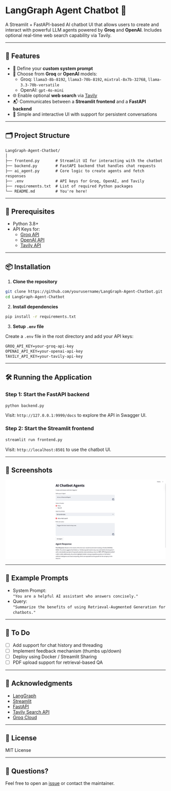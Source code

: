 # LangGraph Agent Chatbot 🤖

A Streamlit + FastAPI-based AI chatbot UI that allows users to create and interact with powerful LLM agents powered by **Groq** and **OpenAI**. Includes optional real-time web search capability via Tavily.

---

## 🚀 Features

- 🔧 Define your **custom system prompt**
- 🧠 Choose from **Groq** or **OpenAI** models:
  - Groq: `llama3-8b-8192`, `llama3-70b-8192`, `mixtral-8x7b-32768`, `llama-3.3-70b-versatile`
  - OpenAI: `gpt-4o-mini`
- 🌐 Enable optional **web search** via [Tavily](https://www.tavily.com/)
- 📬 Communicates between a **Streamlit frontend** and a **FastAPI backend**
- 📡 Simple and interactive UI with support for persistent conversations

---

## 🗂️ Project Structure

```
LangGraph-Agent-Chatbot/
│
├── frontend.py       # Streamlit UI for interacting with the chatbot
├── backend.py        # FastAPI backend that handles chat requests
├── ai_agent.py       # Core logic to create agents and fetch responses
├── .env              # API keys for Groq, OpenAI, and Tavily
├── requirements.txt  # List of required Python packages
└── README.md         # You're here!
```

---

## 🔑 Prerequisites

- Python 3.8+
- API Keys for:
  - [Groq API](https://console.groq.com/)
  - [OpenAI API](https://platform.openai.com/)
  - [Tavily API](https://www.tavily.com/)

---

## 📦 Installation

1. **Clone the repository**

```bash
git clone https://github.com/yourusername/LangGraph-Agent-Chatbot.git
cd LangGraph-Agent-Chatbot
```

2. **Install dependencies**

```bash
pip install -r requirements.txt
```

3. **Setup `.env` file**

Create a `.env` file in the root directory and add your API keys:

```dotenv
GROQ_API_KEY=your-groq-api-key
OPENAI_API_KEY=your-openai-api-key
TAVILY_API_KEY=your-tavily-api-key
```

---

## 🛠️ Running the Application

### Step 1: Start the FastAPI backend

```bash
python backend.py
```

Visit: `http://127.0.0.1:9999/docs` to explore the API in Swagger UI.

### Step 2: Start the Streamlit frontend

```bash
streamlit run frontend.py
```

Visit: `http://localhost:8501` to use the chatbot UI.

---

## 📸 Screenshots

![](/ss.png)

---

## 🧪 Example Prompts

- System Prompt:  
  `"You are a helpful AI assistant who answers concisely."`
- Query:  
  `"Summarize the benefits of using Retrieval-Augmented Generation for chatbots."`

---

## 📌 To Do

- [ ] Add support for chat history and threading
- [ ] Implement feedback mechanism (thumbs up/down)
- [ ] Deploy using Docker / Streamlit Sharing
- [ ] PDF upload support for retrieval-based QA

---

## 🙌 Acknowledgments

- [LangGraph](https://github.com/langchain-ai/langgraph)
- [Streamlit](https://streamlit.io/)
- [FastAPI](https://fastapi.tiangolo.com/)
- [Tavily Search API](https://www.tavily.com/)
- [Groq Cloud](https://console.groq.com/)

---

## 📄 License

MIT License

---

## 💬 Questions?

Feel free to open an [issue](https://github.com/yourusername/LangGraph-Agent-Chatbot/issues) or contact the maintainer.
